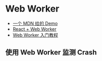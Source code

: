 # Web Worker

* [一个 MDN 给的 Demo](https://github.com/mdn/simple-web-worker)
* [React + Web Worker](https://github.com/facebook/create-react-app/issues/1277)
* [Web Worker 入门教程](http://www.ruanyifeng.com/blog/2018/07/web-worker.html)

## 使用 Web Worker 监测 Crash

